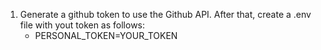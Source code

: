 1. Generate a github token to use the Github API. After that, create a .env file with yout token as follows:
    - PERSONAL_TOKEN=YOUR_TOKEN